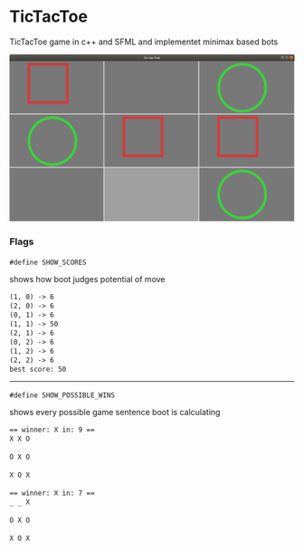 # TicTacToe
TicTacToe game in c++ and SFML and implementet minimax based bots

![Screenshot](Screenshot.png)

### Flags
`#define SHOW_SCORES`

shows how boot judges potential of move
```
(1, 0) -> 6
(2, 0) -> 6
(0, 1) -> 6
(1, 1) -> 50
(2, 1) -> 6
(0, 2) -> 6
(1, 2) -> 6
(2, 2) -> 6
best score: 50
```
___
`#define SHOW_POSSIBLE_WINS`

shows every possible game sentence boot is calculating
```
== winner: X in: 9 ==
X X O 

O X O 

X O X 

== winner: X in: 7 ==
_ _ X 

O X O 

X O X 
```